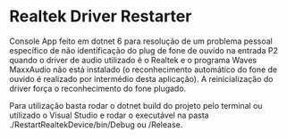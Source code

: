 # Realtek Driver Restarter

Console App feito em dotnet 6 para resolução de um problema pessoal específico de não identificação do plug de fone de ouvído na entrada P2 quando o driver de audio utilizado é o Realtek e o programa Waves MaxxAudio não está instalado (o reconhecimento automático do fone de ouvido é realizado por intermédio desta aplicação). A reinicialização do driver força o reconhecimento do fone plugado.

Para utilização basta rodar o dotnet build do projeto pelo terminal ou utilizado o Visual Studio e rodar o executável na pasta ./RestartRealtekDevice/bin/Debug ou /Release.
